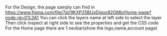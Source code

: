 For the Design, the page samply can find in
https://www.figma.com/file/7aV9KXP25BUxDigoo92GMb/Home-page?node-id=0%3A1
You can click the layers name at left side to select the layer
Then click inspect at right side to see the properties and get the CSS code
For the Home page there are 
1.nevbar(show the logo,name,account page)
   